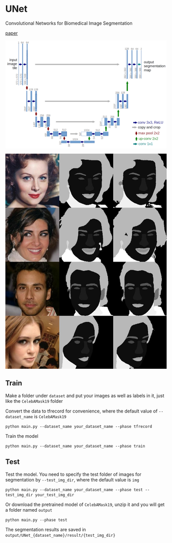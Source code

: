 # UNet

Convolutional Networks for Biomedical Image Segmentation

[paper](https://arxiv.org/abs/1505.04597)

![](asset/teaser.png)

![](asset/result.jpg)

## Train

Make a folder under `dataset` and put your images as well as labels in it, just like the `CelebAMask19` folder

Convert the data to tfrecord for convenience, where the default value of `--dataset_name` is `CelebAMask19`

```
python main.py --dataset_name your_dataset_name --phase tfrecord
```

Train the model

```
python main.py --dataset_name your_dataset_name --phase train
```

## Test

Test the model. You need to specify the test folder of images for segmentation by `--test_img_dir`, where the default value is `img`

```
python main.py --dataset_name your_dataset_name --phase test --test_img_dir your_test_img_dir
```

Or download the pretrained model of `CelebAMask19`, unzip it and you will get a folder named `output`

```
python main.py --phase test
```

The segmentation results are saved in `output/UNet_{dataset_name}/result/{test_img_dir}`